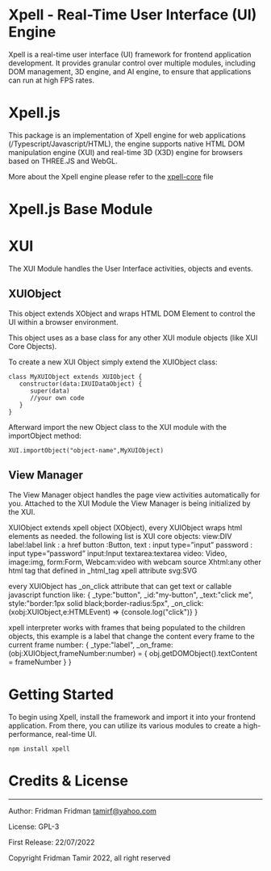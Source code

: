 # Xpell - Real-Time User Interface (UI) Engine

Xpell is a real-time user interface (UI) framework for frontend application development. It provides granular control over multiple modules, including DOM management, 3D engine, and AI engine, to ensure that applications can run at high FPS rates.


# Xpell.js

This package is an implementation of Xpell engine for web applications (/Typescript/Javascript/HTML), the engine supports native HTML DOM manipulation engine (XUI) and real-time 3D (X3D) engine for browsers based on THREE.JS and WebGL.

More about the Xpell engine please refer to the [xpell-core](xpell-core.MD) file

# Xpell.js Base Module


# XUI
The XUI Module handles the User Interface activities, objects and events. 

## XUIObject

This object extends XObject and wraps HTML DOM Element to control the UI within a browser environment.

This object uses as a base class for any other XUI module objects (like XUI Core Objects).
 
To create a new XUI Object simply extend the XUIObject class:

```
class MyXUIObject extends XUIObject {
   constructor(data:IXUIDataObject) {
      super(data)
      //your own code
   }
}
```

Afterward import the new Object class to the XUI module with the importObject method:

```
XUI.importObject("object-name",MyXUIObject)
```

## View Manager
The View Manager object handles the page view activities automatically for you.
Attached to the XUI Module the View Manager is being initialized by the XUI.



XUIObject extends xpell object (XObject), every XUIObject wraps html elements as needed. the following list is XUI core objects:
view:DIV
label:label
link : a href
button :Button,
text : input type=”input”
password : input type=”password”
input:Input
textarea:textarea
video: Video,
image:img,
form:Form,
Webcam:video with webcam source
Xhtml:any other html tag that defined in _html_tag xpell attribute
svg:SVG


every XUIObject has _on_click attribute that can get text or callable javascript function like:
{
   _type:"button",
   _id:"my-button",
   _text:"click me",
   style:"border:1px solid black;border-radius:5px",
   _on_click:(xobj:XUIObject,e:HTMLEvent) => {console.log("click")}
}


xpell interpreter works with frames that being populated to the children objects, this example is a label that change the content every frame to the current frame number:
{
   _type:"label",
   _on_frame:(obj:XUIObject,frameNumber:number) = {
      obj.getDOMObject().textContent = frameNumber
   }
}


# Getting Started
To begin using Xpell, install the framework and import it into your frontend application. From there, you can utilize its various modules to create a high-performance, real-time UI.


```
npm install xpell
```




# Credits & License

 ---

 Author: Fridman Fridman <tamirf@yahoo.com>

 License:  GPL-3 

 First Release: 22/07/2022

 Copyright Fridman Tamir 2022, all right reserved




 